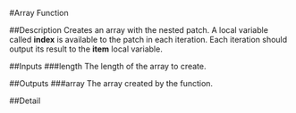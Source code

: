 #Array Function

##Description
Creates an array with the nested patch. A local variable called **index** is available to the patch in each iteration. Each iteration should output its result to the **item** local variable.

##Inputs
###length
The length of the array to create.

##Outputs
###array
The array created by the function.

##Detail

